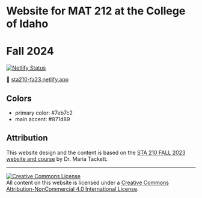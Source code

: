 # Website for MAT 212 at the College of Idaho

# Fall 2024

[![Netlify Status](https://api.netlify.com/api/v1/badges/bebb2437-53bf-4f05-a2f3-424f965f62e2/deploy-status)](https://app.netlify.com/sites/sta210-fa23/deploys)

:link: [sta210-fa23.netlify.app](https://sta210-fa23.netlify.app/)

## Colors

-   primary color: #7eb7c2
-   main accent: #871d89

## Attribution

This website design and the content is based on the [STA 210 FALL 2023 website and course](https://github.com/sta210-fa23/website/) by Dr. Maria Tackett.

<hr>

<a rel="license" href="http://creativecommons.org/licenses/by-nc/4.0/"><img src="https://i.creativecommons.org/l/by-nc/4.0/88x31.png" alt="Creative Commons License" style="border-width:0"/></a><br />All content on this website is licensed under a <a rel="license" href="http://creativecommons.org/licenses/by-nc/4.0/">Creative Commons Attribution-NonCommercial 4.0 International License</a>.
